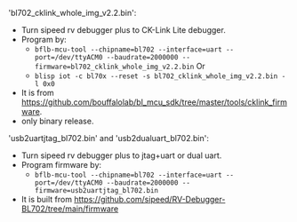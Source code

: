 'bl702_cklink_whole_img_v2.2.bin':

- Turn sipeed rv debugger plus to CK-Link Lite debugger.
- Program by:
  + `bflb-mcu-tool --chipname=bl702 --interface=uart --port=/dev/ttyACM0 --baudrate=2000000 --firmware=bl702_cklink_whole_img_v2.2.bin`
  Or
  + `blisp iot -c bl70x --reset -s bl702_cklink_whole_img_v2.2.bin -l 0x0`
- It is from https://github.com/bouffalolab/bl_mcu_sdk/tree/master/tools/cklink_firmware. 
- only binary release.


'usb2uartjtag_bl702.bin' and 'usb2dualuart_bl702.bin':

- Turn sipeed rv debugger plus to jtag+uart or dual uart.
- Program firmware by:
  + `bflb-mcu-tool --chipname=bl702 --interface=uart --port=/dev/ttyACM0 --baudrate=2000000 --firmware=usb2uartjtag_bl702.bin`
- It is built from https://github.com/sipeed/RV-Debugger-BL702/tree/main/firmware

